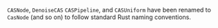 `CASNode`, `DenoiseCAS` `CASPipeline`, and `CASUniform` have been renamed to `CasNode` (and so on) to follow standard Rust naming conventions.
